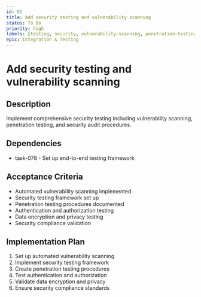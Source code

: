 ```yaml
---
id: 81
title: Add security testing and vulnerability scanning
status: To Do
priority: high
labels: [testing, security, vulnerability-scanning, penetration-testing]
epic: Integration & Testing
---
```


# Add security testing and vulnerability scanning

## Description
Implement comprehensive security testing including vulnerability scanning, penetration testing, and security audit procedures.

## Dependencies
- task-078 - Set up end-to-end testing framework

## Acceptance Criteria
- Automated vulnerability scanning implemented
- Security testing framework set up
- Penetration testing procedures documented
- Authentication and authorization testing
- Data encryption and privacy testing
- Security compliance validation

## Implementation Plan
1. Set up automated vulnerability scanning
2. Implement security testing framework
3. Create penetration testing procedures
4. Test authentication and authorization
5. Validate data encryption and privacy
6. Ensure security compliance standards
